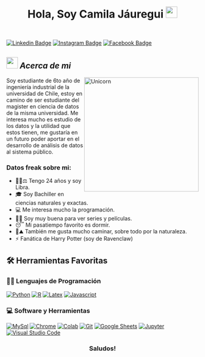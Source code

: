 <h1 align="center">
Hola, Soy Camila Jáuregui
    <img src="https://media.giphy.com/media/iigp4VDyf5dCLRlGkm/giphy.gif" width="30"></h1>
<br/>

[![Linkedin Badge](https://img.shields.io/badge/linkedin-%230077B5.svg?style=for-the-badge&logo=linkedin&logoColor=white)](https://www.linkedin.com/in/camila-j%C3%A1uregui-salinas-2851a0214) [![Instagram Badge](https://img.shields.io/badge/Instagram-%23E4405F.svg?style=for-the-badge&logo=Instagram&logoColor=white)](https://www.instagram.com/camilapssss/?hl=es) [![Facebook Badge](https://img.shields.io/badge/Facebook-%231877F2.svg?style=for-the-badge&logo=Facebook&logoColor=white)](https://web.facebook.com/kamila.jauregui.9/)


## <img src="https://media.giphy.com/media/LM86giIFtSojfKzXTB/giphy.gifwidth" width="30px">&nbsp;***Acerca de mi***


<img align="right" width=300px alt="Unicorn" src="https://media.giphy.com/media/SqNi0Iq1RaIK3uFX4G/giphy.gif" />

Soy estudiante de 6to año de ingeniería industrial de la universidad de Chile, estoy en camino de ser estudiante del magister en ciencia de datos de la misma universidad. Me interesa mucho es estudio de los datos y la utilidad que estos tienen, me gustaría en un futuro poder aportar en el desarrollo de análisis de datos al sistema público. 

### Datos freak sobre mi: 

- 👧🏻⚖️ Tengo 24 años y soy Libra.
- 🎓 Soy Bachiller en ciencias naturales y exactas.
- 💻 Me interesa mucho la programación.
- 🍿📼 Soy muy buena para ver series y películas.
- 😴 Mi pasatiempo favorito es dormir.
- 🚶⛰️ También me gusta mucho caminar, sobre todo por la naturaleza.
- ⚡ Fanática de Harry Potter (soy de Ravenclaw)



## 🛠️ Herramientas Favoritas

### 👨‍💻 Lenguajes de Programación

<p>
    <a href="#"><img alt="Python" src="https://img.shields.io/badge/python-3670A0?style=for-the-badge&logo=python&logoColor=ffdd54"></a>
    <a href="#"><img alt="R" src="https://img.shields.io/badge/r-%23276DC3.svg?style=for-the-badge&logo=r&logoColor=white"></a>
    <a href="#"><img alt="Latex" src="https://img.shields.io/badge/latex-%23008080.svg?style=for-the-badge&logo=latex&logoColor=white"></a>
    <a href="#"><img alt="Javascript" src="https://img.shields.io/badge/javascript-%23323330.svg?style=for-the-badge&logo=javascript&logoColor=%23F7DF1E"></a>

### 💻 Software y Herramientas

<p>
    <a href="#"><img alt="MySql" src="https://img.shields.io/badge/mysql-%2300f.svg?style=for-the-badge&logo=mysql&logoColor=white"></a>
    <a href="#"><img alt="Chrome" src="https://img.shields.io/badge/Chrome-3DDC84?logo=google-chrome&logoColor=white"></a>
    <a href="#"><img alt="Colab" src="https://img.shields.io/badge/Colab-00b56a.svg?logo=google-colab&logoColor=white"></a>
    <a href="#"><img alt="Git" src="https://img.shields.io/badge/Git%20-%23F05033.svg?logo=git&logoColor=white"></a>
    <a href="#"><img alt="Google Sheets" src="https://img.shields.io/badge/Google%20Sheets%20-%2334A853.svg?logo=google%20sheets&logoColor=white"></a>
    <a href="#"><img alt="Jupyter" src="https://img.shields.io/badge/Jupyter%20-%23F37626.svg?logo=Jupyter&logoColor=white"></a>
    <a href="#"><img alt="Visual Studio Code" src="https://img.shields.io/badge/Visual%20Studio%20Code-0078d7.svg?logo=visual-studio-code&logoColor=white"></a>
</p>

<div align="center">

### Saludos!

</div>